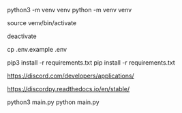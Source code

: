 python3 -m venv venv
python -m venv venv

source venv/bin/activate

deactivate

cp .env.example .env

pip3 install -r requirements.txt
pip install -r requirements.txt

https://discord.com/developers/applications/

https://discordpy.readthedocs.io/en/stable/

python3 main.py
python main.py
